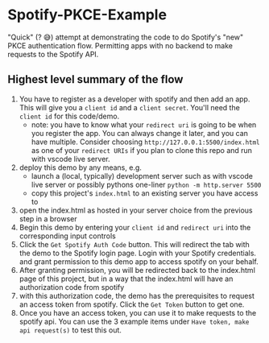 # Spotify-PKCE-Example

"Quick" (? 😅) attempt at demonstrating the code to do Spotify's "new" PKCE authentication flow. Permitting apps with no backend to make requests to the Spotify API.

## Highest level summary of the flow

1. You have to register as a developer with spotify and then add an app. This will give you a `client id` and a `client secret`. You'll need the `client id` for this code/demo.
    * note: you have to know what your `redirect uri` is going to be when you register the app. You can always change it later, and you can have multiple. Consider choosing `http://127.0.0.1:5500/index.html` as one of your `redirect URIs` if you plan to clone this repo and run with vscode live server.
1. deploy this demo by any means, e.g.
    * launch a (local, typically) development server such as with vscode live server or possibly pythons one-liner `python -m http.server 5500`
    * copy this project's `index.html` to an existing server you have access to
1. open the index.html as hosted in your server choice from the previous step in a browser
1. Begin this demo by entering your `client id` and `redirect uri` into the corresponding input controls
1. Click the `Get Spotify Auth Code` button. This will redirect the tab with the demo to the Spotify login page. Login with your Spotify credentials. and grant permission to this demo app to access spotify on your behalf.
1. After granting permission, you will be redirected back to the index.html page of this project, but in a way that the index.html will have an authorization code from spotify
1. with this authorization code, the demo has the prerequisites to request an access token from spotify. Click the `Get Token` button to get one.
1. Once you have an access token, you can use it to make requests to the spotify api. You can use the 3 example items under `Have token, make api request(s)` to test this out.
